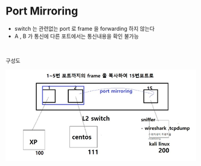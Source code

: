 # Port Mirroring

- switch  는 관련없는  port 로 frame 을 forwarding 하지 않는다
- A , B 가 통신에 다른 포트에서는 통신내용을 확인 불가능

<br>

구성도

![2022-10-06-01구성도](../images/2022-10-06-PortMirroring/2022-10-06-01구성도.jpg)

<br>


